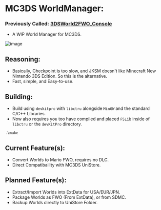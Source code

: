 # MC3DS WorldManager:
### Previously Called: <ins>3DSWorld2FWO_Console</ins>
- A WIP World Manager for MC3DS.

![image](https://github.com/user-attachments/assets/d3dc457c-8384-452f-ac86-4402fcd974cf)

## Reasoning:
- Basically, Checkpoint is too slow, and JKSM doesn't like Minecraft New Nintendo 3DS Edition. So this is the alternative.
- Fast, simple, and Easy-to-use.

## Building:
- Build using `devkitpro` with `libctru` alongside `MinGW` and the standard C/C++ Libraries.
- Now also requires you too have compiled and placed `FSLib` inside of `libctru` or the `devKitPro` directory.
```
.\make
```

## Current Feature(s):
- Convert Worlds to Mario FWO, requires no DLC.
- Direct Compatibaility with MC3DS UniStore.

## Planned Feature(s):
- Extract/Import Worlds into ExtData for USA/EUR/JPN.
- Package Worlds as FWO (From ExtData), or from SDMC.
- Backup Worlds directly to UniStore Folder.
